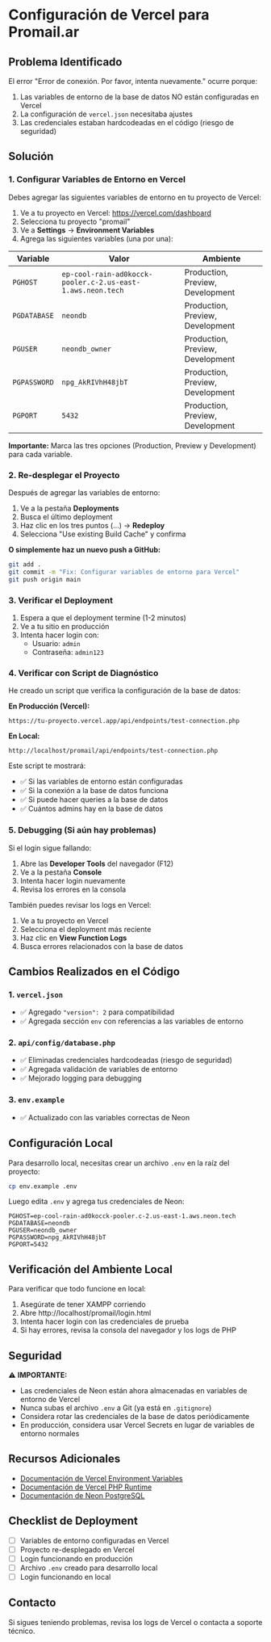 # Configuración de Vercel para Promail.ar

## Problema Identificado

El error "Error de conexión. Por favor, intenta nuevamente." ocurre porque:

1. Las variables de entorno de la base de datos NO están configuradas en Vercel
2. La configuración de `vercel.json` necesitaba ajustes
3. Las credenciales estaban hardcodeadas en el código (riesgo de seguridad)

## Solución

### 1. Configurar Variables de Entorno en Vercel

Debes agregar las siguientes variables de entorno en tu proyecto de Vercel:

1. Ve a tu proyecto en Vercel: https://vercel.com/dashboard
2. Selecciona tu proyecto "promail"
3. Ve a **Settings** → **Environment Variables**
4. Agrega las siguientes variables (una por una):

| Variable | Valor | Ambiente |
|----------|-------|----------|
| `PGHOST` | `ep-cool-rain-ad0kocck-pooler.c-2.us-east-1.aws.neon.tech` | Production, Preview, Development |
| `PGDATABASE` | `neondb` | Production, Preview, Development |
| `PGUSER` | `neondb_owner` | Production, Preview, Development |
| `PGPASSWORD` | `npg_AkRIVhH48jbT` | Production, Preview, Development |
| `PGPORT` | `5432` | Production, Preview, Development |

**Importante:** Marca las tres opciones (Production, Preview y Development) para cada variable.

### 2. Re-desplegar el Proyecto

Después de agregar las variables de entorno:

1. Ve a la pestaña **Deployments**
2. Busca el último deployment
3. Haz clic en los tres puntos (...) → **Redeploy**
4. Selecciona "Use existing Build Cache" y confirma

**O simplemente haz un nuevo push a GitHub:**

```bash
git add .
git commit -m "Fix: Configurar variables de entorno para Vercel"
git push origin main
```

### 3. Verificar el Deployment

1. Espera a que el deployment termine (1-2 minutos)
2. Ve a tu sitio en producción
3. Intenta hacer login con:
   - Usuario: `admin`
   - Contraseña: `admin123`

### 4. Verificar con Script de Diagnóstico

He creado un script que verifica la configuración de la base de datos:

**En Producción (Vercel):**
```
https://tu-proyecto.vercel.app/api/endpoints/test-connection.php
```

**En Local:**
```
http://localhost/promail/api/endpoints/test-connection.php
```

Este script te mostrará:
- ✅ Si las variables de entorno están configuradas
- ✅ Si la conexión a la base de datos funciona
- ✅ Si puede hacer queries a la base de datos
- ✅ Cuántos admins hay en la base de datos

### 5. Debugging (Si aún hay problemas)

Si el login sigue fallando:

1. Abre las **Developer Tools** del navegador (F12)
2. Ve a la pestaña **Console**
3. Intenta hacer login nuevamente
4. Revisa los errores en la consola

También puedes revisar los logs en Vercel:
1. Ve a tu proyecto en Vercel
2. Selecciona el deployment más reciente
3. Haz clic en **View Function Logs**
4. Busca errores relacionados con la base de datos

## Cambios Realizados en el Código

### 1. `vercel.json`
- ✅ Agregado `"version": 2` para compatibilidad
- ✅ Agregada sección `env` con referencias a las variables de entorno

### 2. `api/config/database.php`
- ✅ Eliminadas credenciales hardcodeadas (riesgo de seguridad)
- ✅ Agregada validación de variables de entorno
- ✅ Mejorado logging para debugging

### 3. `env.example`
- ✅ Actualizado con las variables correctas de Neon

## Configuración Local

Para desarrollo local, necesitas crear un archivo `.env` en la raíz del proyecto:

```bash
cp env.example .env
```

Luego edita `.env` y agrega tus credenciales de Neon:

```env
PGHOST=ep-cool-rain-ad0kocck-pooler.c-2.us-east-1.aws.neon.tech
PGDATABASE=neondb
PGUSER=neondb_owner
PGPASSWORD=npg_AkRIVhH48jbT
PGPORT=5432
```

## Verificación del Ambiente Local

Para verificar que todo funcione en local:

1. Asegúrate de tener XAMPP corriendo
2. Abre http://localhost/promail/login.html
3. Intenta hacer login con las credenciales de prueba
4. Si hay errores, revisa la consola del navegador y los logs de PHP

## Seguridad

⚠️ **IMPORTANTE:** 

- Las credenciales de Neon están ahora almacenadas en variables de entorno de Vercel
- Nunca subas el archivo `.env` a Git (ya está en `.gitignore`)
- Considera rotar las credenciales de la base de datos periódicamente
- En producción, considera usar Vercel Secrets en lugar de variables de entorno normales

## Recursos Adicionales

- [Documentación de Vercel Environment Variables](https://vercel.com/docs/environment-variables)
- [Documentación de Vercel PHP Runtime](https://vercel.com/docs/runtimes#official-runtimes/php)
- [Documentación de Neon PostgreSQL](https://neon.tech/docs/introduction)

## Checklist de Deployment

- [ ] Variables de entorno configuradas en Vercel
- [ ] Proyecto re-desplegado en Vercel
- [ ] Login funcionando en producción
- [ ] Archivo `.env` creado para desarrollo local
- [ ] Login funcionando en local

## Contacto

Si sigues teniendo problemas, revisa los logs de Vercel o contacta a soporte técnico.

